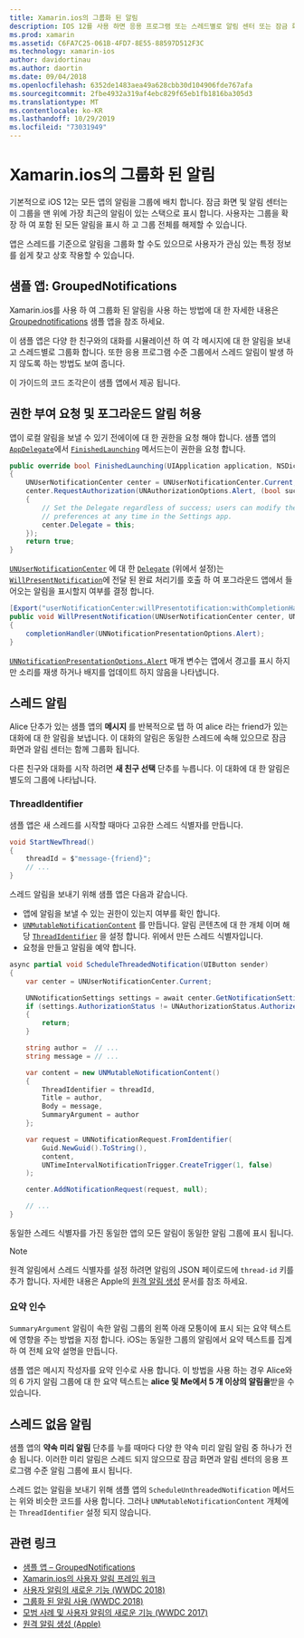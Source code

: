 ```yaml
---
title: Xamarin.ios의 그룹화 된 알림
description: IOS 12를 사용 하면 응용 프로그램 또는 스레드별로 알림 센터 또는 잠금 화면에서 알림을 그룹화 할 수 있습니다. 이 문서에서는 Xamarin.ios를 사용 하 여 스레드 및 스레드 없는 알림을 보내는 방법을 설명 합니다.
ms.prod: xamarin
ms.assetid: C6FA7C25-061B-4FD7-8E55-88597D512F3C
ms.technology: xamarin-ios
author: davidortinau
ms.author: daortin
ms.date: 09/04/2018
ms.openlocfilehash: 6352de1483aea49a628cbb30d104906fde767afa
ms.sourcegitcommit: 2fbe4932a319af4ebc829f65eb1fb1816ba305d3
ms.translationtype: MT
ms.contentlocale: ko-KR
ms.lasthandoff: 10/29/2019
ms.locfileid: "73031949"
---
```

# <a name="grouped-notifications-in-xamarinios"></a>Xamarin.ios의 그룹화 된 알림

기본적으로 iOS 12는 모든 앱의 알림을 그룹에 배치 합니다. 잠금 화면 및 알림 센터는이 그룹을 맨 위에 가장 최근의 알림이 있는 스택으로 표시 합니다. 사용자는 그룹을 확장 하 여 포함 된 모든 알림을 표시 하 고 그룹 전체를 해제할 수 있습니다.

앱은 스레드를 기준으로 알림을 그룹화 할 수도 있으므로 사용자가 관심 있는 특정 정보를 쉽게 찾고 상호 작용할 수 있습니다.

## <a name="sample-app-groupednotifications"></a>샘플 앱: GroupedNotifications

Xamarin.ios를 사용 하 여 그룹화 된 알림을 사용 하는 방법에 대 한 자세한 내용은 [Groupednotifications](https://docs.microsoft.com/samples/xamarin/ios-samples/ios12-groupednotifications) 샘플 앱을 참조 하세요.

이 샘플 앱은 다양 한 친구와의 대화를 시뮬레이션 하 여 각 메시지에 대 한 알림을 보내고 스레드별로 그룹화 합니다. 또한 응용 프로그램 수준 그룹에서 스레드 알림이 발생 하지 않도록 하는 방법도 보여 줍니다.

이 가이드의 코드 조각은이 샘플 앱에서 제공 됩니다.

## <a name="request-authorization-and-allow-foreground-notifications"></a>권한 부여 요청 및 포그라운드 알림 허용

앱이 로컬 알림을 보낼 수 있기 전에이에 대 한 권한을 요청 해야 합니다. 샘플 앱의 [`AppDelegate`](xref:UIKit.UIApplicationDelegate)에서 [`FinishedLaunching`](xref:UIKit.UIApplicationDelegate.FinishedLaunching(UIKit.UIApplication,Foundation.NSDictionary)) 메서드는이 권한을 요청 합니다.

```csharp
public override bool FinishedLaunching(UIApplication application, NSDictionary launchOptions)
{
    UNUserNotificationCenter center = UNUserNotificationCenter.Current;
    center.RequestAuthorization(UNAuthorizationOptions.Alert, (bool success, NSError error) =>
    {
        // Set the Delegate regardless of success; users can modify their notification
        // preferences at any time in the Settings app.
        center.Delegate = this;
    });
    return true;
}
```

[`UNUserNotificationCenter`](xref:UserNotifications.UNUserNotificationCenter) 에 대 한 [`Delegate`](xref:UserNotifications.UNUserNotificationCenter.Delegate) (위에서 설정)는 [`WillPresentNotification`](xref:UserNotifications.UNUserNotificationCenterDelegate_Extensions.WillPresentNotification(UserNotifications.IUNUserNotificationCenterDelegate,UserNotifications.UNUserNotificationCenter,UserNotifications.UNNotification,System.Action{UserNotifications.UNNotificationPresentationOptions}))에 전달 된 완료 처리기를 호출 하 여 포그라운드 앱에서 들어오는 알림을 표시할지 여부를 결정 합니다.

```csharp
[Export("userNotificationCenter:willPresentotification:withCompletionHandler:")]
public void WillPresentNotification(UNUserNotificationCenter center, UNNotification notification, System.Action<UNNotificationPresentationOptions> completionHandler)
{
    completionHandler(UNNotificationPresentationOptions.Alert);
}
```

[`UNNotificationPresentationOptions.Alert`](xref:UserNotifications.UNNotificationPresentationOptions) 매개 변수는 앱에서 경고를 표시 하지만 소리를 재생 하거나 배지를 업데이트 하지 않음을 나타냅니다.

## <a name="threaded-notifications"></a>스레드 알림

Alice 단추가 있는 샘플 앱의 **메시지** 를 반복적으로 탭 하 여 alice 라는 friend가 있는 대화에 대 한 알림을 보냅니다.
이 대화의 알림은 동일한 스레드에 속해 있으므로 잠금 화면과 알림 센터는 함께 그룹화 됩니다.

다른 친구와 대화를 시작 하려면 **새 친구 선택** 단추를 누릅니다. 이 대화에 대 한 알림은 별도의 그룹에 나타납니다.

### <a name="threadidentifier"></a>ThreadIdentifier

샘플 앱은 새 스레드를 시작할 때마다 고유한 스레드 식별자를 만듭니다.

```csharp
void StartNewThread()
{
    threadId = $"message-{friend}";
    // ...
}
```

스레드 알림을 보내기 위해 샘플 앱은 다음과 같습니다.

- 앱에 알림을 보낼 수 있는 권한이 있는지 여부를 확인 합니다.
- [`UNMutableNotificationContent`](xref:UserNotifications.UNMutableNotificationContent) 를 만듭니다.
알림 콘텐츠에 대 한 개체 이며 해당 [`ThreadIdentifier`](xref:UserNotifications.UNMutableNotificationContent.ThreadIdentifier) 을 설정 합니다.
위에서 만든 스레드 식별자입니다.
- 요청을 만들고 알림을 예약 합니다.

```csharp
async partial void ScheduleThreadedNotification(UIButton sender)
{
    var center = UNUserNotificationCenter.Current;

    UNNotificationSettings settings = await center.GetNotificationSettingsAsync();
    if (settings.AuthorizationStatus != UNAuthorizationStatus.Authorized)
    {
        return;
    }

    string author =  // ...
    string message = // ...

    var content = new UNMutableNotificationContent()
    {
        ThreadIdentifier = threadId,
        Title = author,
        Body = message,
        SummaryArgument = author
    };

    var request = UNNotificationRequest.FromIdentifier(
        Guid.NewGuid().ToString(),
        content,
        UNTimeIntervalNotificationTrigger.CreateTrigger(1, false)
    );

    center.AddNotificationRequest(request, null);

    // ...
}
```

동일한 스레드 식별자를 가진 동일한 앱의 모든 알림이 동일한 알림 그룹에 표시 됩니다.

> [!NOTE]
> 원격 알림에서 스레드 식별자를 설정 하려면 알림의 JSON 페이로드에 `thread-id` 키를 추가 합니다. 자세한 내용은 Apple의 [원격 알림 생성](https://developer.apple.com/documentation/usernotifications/setting_up_a_remote_notification_server/generating_a_remote_notification) 문서를 참조 하세요.

### <a name="summaryargument"></a>요약 인수

`SummaryArgument` 알림이 속한 알림 그룹의 왼쪽 아래 모퉁이에 표시 되는 요약 텍스트에 영향을 주는 방법을 지정 합니다. iOS는 동일한 그룹의 알림에서 요약 텍스트를 집계 하 여 전체 요약 설명을 만듭니다.

샘플 앱은 메시지 작성자를 요약 인수로 사용 합니다. 이 방법을 사용 하는 경우 Alice와의 6 가지 알림 그룹에 대 한 요약 텍스트는 **alice 및 Me에서 5 개 이상의 알림을**받을 수 있습니다.

## <a name="unthreaded-notifications"></a>스레드 없음 알림

샘플 앱의 **약속 미리 알림** 단추를 누를 때마다 다양 한 약속 미리 알림 알림 중 하나가 전송 됩니다. 이러한 미리 알림은 스레드 되지 않으므로 잠금 화면과 알림 센터의 응용 프로그램 수준 알림 그룹에 표시 됩니다.

스레드 없는 알림을 보내기 위해 샘플 앱의 `ScheduleUnthreadedNotification` 메서드는 위와 비슷한 코드를 사용 합니다.
그러나 `UNMutableNotificationContent` 개체에는 `ThreadIdentifier` 설정 되지 않습니다.

## <a name="related-links"></a>관련 링크

- [샘플 앱 – GroupedNotifications](https://docs.microsoft.com/samples/xamarin/ios-samples/ios12-groupednotifications)
- [Xamarin.ios의 사용자 알림 프레임 워크](~/ios/platform/user-notifications/index.md)
- [사용자 알림의 새로운 기능 (WWDC 2018)](https://developer.apple.com/videos/play/wwdc2018/710/)
- [그룹화 된 알림 사용 (WWDC 2018)](https://developer.apple.com/videos/play/wwdc2018/711/)
- [모범 사례 및 사용자 알림의 새로운 기능 (WWDC 2017)](https://developer.apple.com/videos/play/wwdc2017/708/)
- [원격 알림 생성 (Apple)](https://developer.apple.com/documentation/usernotifications/setting_up_a_remote_notification_server/generating_a_remote_notification)
